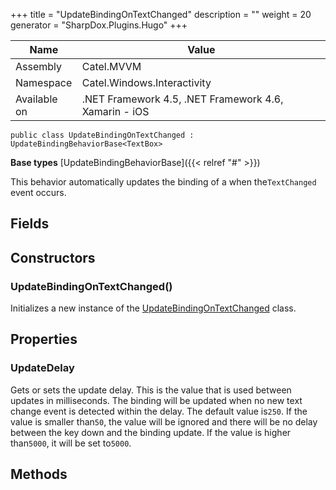 

+++
title = "UpdateBindingOnTextChanged" 
description = ""
weight = 20
generator = "SharpDox.Plugins.Hugo"
+++

Name|Value
---|---
Assembly|Catel.MVVM
Namespace|Catel.Windows.Interactivity
Available on|.NET Framework 4.5, .NET Framework 4.6, Xamarin - iOS

```
public class UpdateBindingOnTextChanged : UpdateBindingBehaviorBase<TextBox>
```

**Base types**
[UpdateBindingBehaviorBase]({{< relref "#" >}})

This behavior automatically updates the binding of a when the`TextChanged` event occurs.

## Fields

## Constructors

### UpdateBindingOnTextChanged()

Initializes a new instance of the [UpdateBindingOnTextChanged](#) class.

## Properties

### UpdateDelay

Gets or sets the update delay. This is the value that is used between updates in milliseconds. The binding will be updated when no new text change event is detected within the delay. The default value is`250`. If the value is smaller than`50`, the value will be ignored and there will be no delay between the key down and the binding update. If the value is higher than`5000`, it will be set to`5000`.

## Methods

